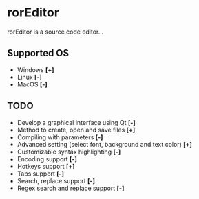 # rorEditor
rorEditor is a source code editor...

## Supported OS
* Windows <b>[+]</b>
* Linux <b>[-]</b>
* MacOS <b>[-]</b>

## TODO
* Develop a graphical interface using Qt <b>[-]</b>
* Method to create, open and save files <b>[+]</b>
* Compiling with parameters <b>[-]</b>
* Advanced setting (select font, background and text color) <b>[+]</b>
* Customizable syntax highlighting <b>[-]</b>
* Encoding support <b>[-]</b>
* Hotkeys support <b>[+]</b>
* Tabs support <b>[-]</b>
* Search, replace support <b>[-]</b> 
* Regex search and replace support <b>[-]</b>